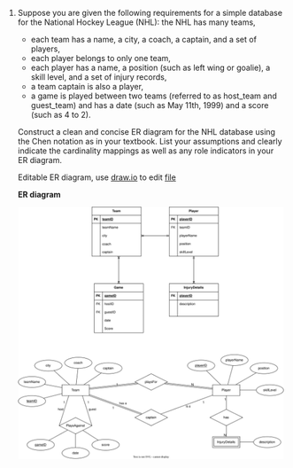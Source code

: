 1. Suppose you are given the following requirements for a simple database for the National Hockey League (NHL): the NHL has many teams, 
    - each team has a name, a city, a coach, a captain, and a set of players, 
    - each player belongs to only one team, 
    - each player has a name, a position (such as left wing or goalie), a skill level, and a set of injury records, 
    - a team captain is also a player, 
    - a game is played between two teams (referred to as host_team and guest_team) and has a date (such as May 11th, 1999) and a score (such as 4 to 2). 

    Construct a clean and concise ER diagram for the NHL database using the Chen notation as in your textbook. List your assumptions and clearly indicate the cardinality mappings as well as any role indicators in your ER diagram.
    
    Editable ER diagram, use [draw.io]("draw.io") to edit [file](https://github.com/thewecas/pws-sql/blob/master/Q1.National%20Hockey%20Team%20ER%20Diagram.drawio)
  
    **ER diagram**
  
    ![Q1 ER diagram](Q1.svg)

